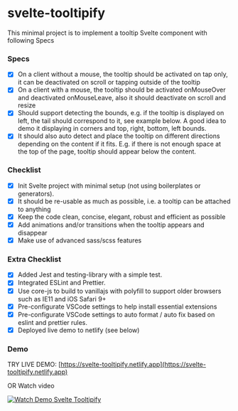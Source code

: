 # svelte-tooltipify

This minimal project is to implement a tooltip Svelte component with following Specs

### Specs

- [x] On a client without a mouse, the tooltip should be activated on tap only, it can be deactivated on scroll or tapping outside of the tooltip
- [x] On a client with a mouse, the tooltip should be activated onMouseOver and deactivated onMouseLeave, also it should deactivate on scroll and resize
- [x] Should support detecting the bounds, e.g. if the tooltip is displayed on left, the tail should correspond to it, see example below. A good idea to demo it displaying in corners and top, right, bottom, left bounds.
- [x] It should also auto detect and place the tooltip on different directions depending on the content if it fits. E.g. if there is not enough space at the top of the page, tooltip should appear below the content.

### Checklist

- [x] Init Svelte project with minimal setup (not using boilerplates or generators).
- [x] It should be re-usable as much as possible, i.e. a tooltip can be attached to anything
- [x] Keep the code clean, concise, elegant, robust and efficient as possible
- [x] Add animations and/or transitions when the tooltip appears and disappear
- [x] Make use of advanced sass/scss features

### Extra Checklist

- [x] Added Jest and testing-library with a simple test.
- [x] Integrated ESLint and Prettier.
- [x] Use core-js to build to vanillajs with polyfill to support older browsers such as IE11 and iOS Safari 9+
- [x] Pre-configurate VSCode settings to help install essential extensions
- [x] Pre-configurate VSCode settings to auto format / auto fix based on eslint and prettier rules.
- [x] Deployed live demo to netlify (see below)

### Demo

TRY LIVE DEMO: [https://svelte-tooltipify.netlify.app](https://svelte-tooltipify.netlify.app)

OR Watch video

[![Watch Demo Svelte Tooltipify](http://img.youtube.com/vi/Ra9YzUAy9Co/0.jpg)](http://www.youtube.com/watch?v=Ra9YzUAy9Co 'Watch Demo Svelte Tooltipify')
